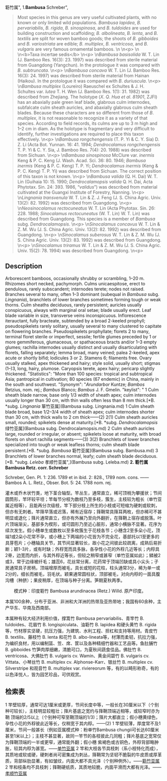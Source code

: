 簕竹属",
1.**Bambusa** Schreber",

> Most species in this genus are very useful cultivated plants, with no known or only limited wild populations. *Bambusa lapidea*, *B. pervariabilis*, *B. rigida*, *B. sinospinosa*, and *B. tuldoides* are used for building construction and scaffolding; *B. albolineata*, *B. lenta*, and *B. textilis* are split for woven bamboo goods; the shoots of *B. gibboides* and *B. variostriata* are edible; *B. multiplex*, *B. ventricosa*, and *B. vulgaris* are very famous ornamental bamboos.&#x0D;\n&#x0D;\n&lt;p&gt;&#x0D;\n&#x0D;\n&lt;b&gt;Taxa incertae sedis&lt;/b&gt;&#x0D;\n&lt;p&gt; &#x0D;\n*Bambusa basisolida* W. T. Lin (J. Bamboo Res. 16(3): 23. 1997) was described from sterile material from Guangdong (Yangchun). In the protologue it was compared with *B*. *subtruncata*.&#x0D;\n&lt;p&gt; &#x0D;\n*Bambusa concava* W. T. Lin (J. Bamboo Res. 16(3): 24. 1997) was described from sterile material from Hainan (Haikou). In the protologue it was compared with *B*. *duriuscula*.&#x0D;\n&lt;p&gt; &#x0D;\n*Bambusa multiplex* (Loureiro) Raeuschel ex Schultes &amp; J. H. Schultes var. *lutea* T. H. Wen (J. Bamboo Res. 1(1): 31. 1982) was described from Zhejiang. The holotype (*X*. *Q*. *Hua et al*. *81901*, ZJFI) has an abaxially pale green leaf blade, glabrous culm internodes, subfalcate culm sheath auricles, and abaxially glabrous culm sheath blades. Because these characters are so different from those of *B*. *multiplex*, it is not reasonable to recognize it as a variety of that species. According to field records, its culms are up to 3 m high and 1–2 cm in diam. As the holotype is fragmentary and very difficult to identify, further investigations are required to place this taxon effectively.&#x0D;\n&lt;p&gt; &#x0D;\n*Bambusa rongchengensis* (T. P. Yi &amp; C. Y. Sia) D. Z. Li (Acta Bot. Yunnan. 16: 41. 1994; *Dendrocalamus rongchengensis* T. P. Yi &amp; C. Y. Sia, J. Bamboo Res. 7(4): 20. 1988) was described from Sichuan.&#x0D;\n&lt;p&gt; &#x0D;\n*Bambusa sinospinosa* McClure var. *inermis* Keng &amp; P. C. Keng (J. Wash. Acad. Sci. 36: 80. 1946; *Bambusa inermis* (Keng &amp; P. C. Keng) T. P. Yi; *Dendrocalamus inermis* (Keng &amp; P. C. Keng) T. P. Yi) was described from Sichuan. The correct position of this taxon is not known.&#x0D;\n&lt;p&gt; &#x0D;\n*Bambusa valida* (Q. H. Dai) W. T. Lin (Guihaia 10: 15. 1990; *Dendrocalamopsis valida* Q. H. Dai, Acta Phytotax. Sin. 24: 393. 1986, “*validus*”) was described from material cultivated at the Guangxi Institute of Forestry, Nanning.&#x0D;\n&lt;p&gt; &#x0D;\n*Lingnania transvenula* W. T. Lin &amp; Z. J. Feng (J. S. China Agric. Univ. 13(2): 82. 1992) was described from Guangdong.&#x0D;\n&lt;p&gt; &#x0D;\n*Neosinocalamus rectocuneatus* W. T. Lin (Acta Phytotax. Sin. 26: 228. 1988; *Sinocalamus rectocuneatus* (W. T. Lin) W. T. Lin) was described from Guangdong. This species is a member of *Bambusa* subg. *Dendrocalamopsis*.&#x0D;\n&lt;p&gt; &#x0D;\n*Sinocalamus concavus* W. T. Lin &amp; Z. M. Wu (J. S. China Agric. Univ. 13(2): 82. 1992) was described from Guangdong.&#x0D;\n&lt;p&gt; &#x0D;\n*Sinocalamus suberosus* W. T. Lin &amp; Z. M. Wu (J. S. China Agric. Univ. 13(2): 83. 1992) was described from Guangdong.&#x0D;\n&lt;p&gt; &#x0D;\n*Sinocalamus triramus* W. T. Lin &amp; Z. M. Wu (J. S. China Agric. Univ. 15(2): 78. 1994) was described from Guangdong.&#x0D;\n&lt;p&gt;

## Description
Arborescent bamboos, occasionally shrubby or scrambling, 1–20 m. Rhizomes short necked, pachymorph. Culms unicaespitose, erect to pendulous, rarely subscandent; internodes terete; nodes not raised. Branches several to many, often 1–3 dominant (subequal in *Bambusa* subg. *Lingnania*), branchlets of lower branches sometimes forming tough or weak thorns. Culm sheaths deciduous, rarely persistent; auricles usually conspicuous, always with marginal oral setae; blade usually erect. Leaf blade variable in size, transverse veins inconspicuous. Inflorescence iterauctant, fully bracteate, subtended by a broad 2-keeled prophyll; pseudospikelets rarely solitary, usually several to many clustered to capitate on flowering branches. Pseudospikelets prophyllate; florets 2 to many, terminal floret sterile or imperfect, sessile; fertile glumes preceded by 1 or more gemmiferous, glumaceous, or spathaceous bracts and/or 1–3 empty glumes; rachilla internodes usually distinct and usually disarticulating with florets, falling separately; lemma broad, many veined; palea 2-keeled, apex acute or shortly bifid; lodicules 3 or 2. Stamens 6; filaments free. Ovary usually stalked, apex thickened and hairy; style solid, usually short; stigmas (1–)3, long, hairy, plumose. Caryopsis terete, apex hairy; pericarp slightly thickened.
  "Statistics": "More than 100 species: tropical and subtropical Asia; pantropical in cultivation; 80 species (67 endemic) in China, mainly in the south and southwest.
  "Synonym": "*Arundarbor* Kuntze; *Bambos* Retzius, nom. rej.; *Bambus* Blanco; *Bambus* J. F. Gmelin.
  "keylist": "
1 Culm sheath blade narrow, base only 1/3 width of sheath apex; culm internodes usually longer than 30 cm, with thin walls often less than 8 mm thick.[*B. *subg. *Lingnania* 箪竹亚属](Bambusa subg. Lingnania.md)
1 Culm sheath blade broad, base 1/2–3/4 width of sheath apex; culm internodes shorter than 30 cm, with thick walls to 2 cm thick——(2)
2(1) Culm sheath auricles small, rounded; spikelets dense at maturity.[*B. *subg. *Dendrocalamopsis* 绿竹亚属](Bambusa subg. Dendrocalamopsis.md)
2 Culm sheath auricles large, rounded or irregular, or absent; spikelets loose at maturity, with broad florets on short rachilla segments——(3)
3(2) Branchlets of lower branches specialized into tough or weak leafless thorns; culm sheath blade persistent.[*B. *subg. *Bambusa* 簕竹亚属](Bambusa subg. Bambusa.md)
3 Branchlets of lower branches normal, leafy; culm sheath blade deciduous.[*B. *subg. *Leleba* 孝顺竹亚属",](Bambusa subg. Leleba.md)
**2. 簕竹属 Bambusa Retz. corr. Schreber**

Schreber, Gen. Pl. 1: 236. 1789 et in ibid. 2: 828., 1789 nom. cons. —— Bambos A. L. Retz., Obser. Bot. 5: 24. 1788 nom. rej.

灌木或乔木状竹类，地下茎合轴型。竿丛生，通常直立，稀可顶梢为攀援状；节间圆筒形，竿环较平坦；竿每节分枝为数枝乃至多枝，簇生，主枝较为粗长（单竹亚属近相等），且能再分次级枝，竿下部分枝上所生的小枝或可短缩为硬刺或软刺，但亦有无刺者。竿箨早落或迟落，稀有近宿存；箨鞘常具箨耳两枚，但亦稀可不甚明显或退化；箨片通常直立，但亦有外展乃至向外翻折，在箨鞘上宿存或脱落。叶片顶端渐尖，基部多为楔形，或可圆形乃至近心脏形，通常小横脉不显著。花序为续次发生。假小穗单生或数枚以至多枚簇生于花枝各节；小穗含2至多朵小花，顶端1或2朵小花常不孕，或小穗上下两端的小花皆为不完全花，基部托以1至更多的具芽苞片；小穗轴具关节，其节间显著较长，故小花之间彼此较疏离，成熟后易折断；颖1-3片，或有时缺；外稃宽而具多脉，各孕性小花的外稃几近等长；内稃具2脊，边宽而内折，与其外稃近等长，但较之稍窄或甚窄（单竹亚属如此）；鳞被2或3，常于边缘被纤毛；雄蕊6，花丝常分离，花药常于顶端凹缺或具小尖头；子房通常具子房柄，顶端增厚而被毛，具长或短的花柱，柱头通常3分，稀为单一或2分的，细长而被毛，羽毛状。颖果通常圆柱状，顶部被毛，对向内稃的一面具腹沟槽（种脐）；果皮稍厚，在顶端与种子分离。笋期夏秋两季。
<p style='text-indent:28px'>模式种：印度簕竹 Bambusa arundinacea (Retz.) Willd. 原产印度。

本属100余种，分布于亚洲、非洲和大洋洲的热带及亚热带地；我国有60余种，主产华东、华南及西南部。

本属种有较大经济利用价值，撑篙竹 Bambusa pervariabilis、青竿竹 B. tuldoides、花眉竹 B. longispiculata、油簕竹 B. lapidea 和硬头黄竹 B. rigida 等，竹材厚实坚硬，抗压力强，为建筑、水利工程、担杠和支持等用材。青皮竹 B. textilis、藤枝竹 B. lenta 和花竹 B. albo-lineata等，材薄而柔韧，抗拉力强，为编织良材，用以编制篮、笠、席、筐以及各种精细竹器和工艺品等。鱼肚脯竹 B. gibboides 竹笋肉厚细嫩，清脆可口，为夏秋间蔬食佳品。佛肚竹 B. ventricosa、大佛肚竹 B. vulgaris cv. Wamin、黄金间碧竹 B. vulgaris cv. Vittata、小琴丝竹 B. multiplex cv. Alphonse-Karr、银丝竹 B. multiplex cv. Silverstripe 和观音竹 B. multiplex var. riviereorum 等，有的以畸形称奇，有的以色泽悦人，皆为园艺珍品，可供观赏。

## 检索表

1 竿壁较厚，通常可达1厘米或更厚，节间长度中等，一般长在30厘米以下（个别种可较长），主枝明显较粗壮；箨片基底之宽约与箨鞘顶端近相等，或较窄时亦为鞘 顶端的2/5以上（个别种可窄至鞘顶端的1/3)；箨片大都直立；假小穗黄绿色，孕性小花的外稃彼此近等长，仅稍宽于其内稃。——(2)
1 竿壁较薄，厚度常不及1厘米，节间一般甚长（例如亚属模式种：粉单竹Bambusa chungii可长达60厘米甚至1米以上）；主枝不甚显著，故同一竿节的各枝彼此几同粗；箨片基底之宽常仅为箨鞘顶端的一半或更窄，通常能外翻；假小穗 紫褐色或古铜色，外稃背部略肿胀，较其内稃为甚宽。——[单竹亚属](Subgen.%20Lingnania.md)
2 竿和大枝各节具枝刺（系小枝特化而成），其质地或软或硬，硬刺者尚可密集成为刺丛，箨鞘常为坚韧不脆裂的牛皮质或厚革质，背部纵肋显著，有如皱纹，内面大都不具光泽（个别种例外）。——[簕竹亚属](Subgen.%20Bambusa.md)
2 竿和枝条均不具枝刺；箨鞘硬纸质，其质地较脆，内面平滑而大都有光泽。——[孝顺竹亚属](Subgen.%20Leleba.md)
